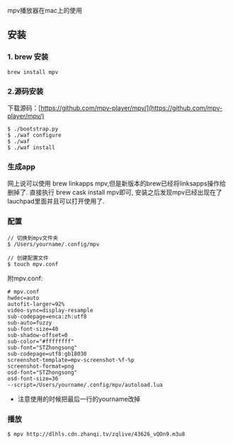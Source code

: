 mpv播放器在mac上的使用

## 安装

### 1. brew 安装 

```
brew install mpv
```

### 2.源码安装

下载源码：[https://github.com/mpv-player/mpv/](https://github.com/mpv-player/mpv/)

```
$ ./bootstrap.py
$ ./waf configure
$ ./waf
$ ./waf install

```

### 生成app

网上说可以使用 brew linkapps mpv,但是新版本的brew已经将linksapps操作给删掉了.
直接执行 brew cask install mpv即可, 安装之后发现mpv已经出现在了lauchpad里面并且可以打开使用了.

### 配置

```
// 切换到mpv文件夹
$ /Users/yourname/.config/mpv

// 创建配置文件
$ touch mpv.conf
```

附mpv.conf:
```
# mpv.conf
hwdec=auto
autofit-larger=92%
video-sync=display-resample
sub-codepage=enca:zh:utf8
sub-auto=fuzzy
sub-font-size=40
sub-shadow-offset=0
sub-color="#ffffffff"
sub-font="STZhongsong"
sub-codepage=utf8:gb18030
screenshot-template=mpv-screenshot-%f-%p
screenshot-format=png
osd-font="STZhongsong"
osd-font-size=36
--script=/Users/yourname/.config/mpv/autoload.lua
```
* 注意使用的时候把最后一行的yourname改掉

### 播放

```
$ mpv http://dlhls.cdn.zhanqi.tv/zqlive/43626_vQOn9.m3u8
```
